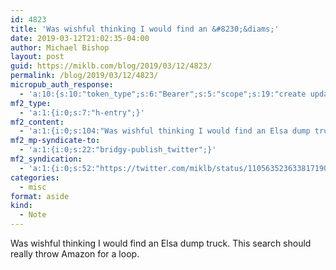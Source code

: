 ```yaml
---
id: 4823
title: 'Was wishful thinking I would find an &#8230;&diams;'
date: 2019-03-12T21:02:35-04:00
author: Michael Bishop
layout: post
guid: https://miklb.com/blog/2019/03/12/4823/
permalink: /blog/2019/03/12/4823/
micropub_auth_response:
  - 'a:10:{s:10:"token_type";s:6:"Bearer";s:5:"scope";s:19:"create update media";s:2:"me";s:18:"https://miklb.com/";s:9:"issued_by";s:45:"https://miklb.com/wp-json/indieauth/1.0/token";s:9:"client_id";s:21:"https://quill.p3k.io/";s:11:"client_name";s:5:"Quill";s:11:"client_icon";s:46:"https://quill.p3k.io/images/quill-icon-196.png";s:9:"issued_at";i:1549993187;s:4:"user";i:1;s:13:"last_accessed";i:1552438955;}'
mf2_type:
  - 'a:1:{i:0;s:7:"h-entry";}'
mf2_content:
  - 'a:1:{i:0;s:104:"Was wishful thinking I would find an Elsa dump truck. This search should really throw Amazon for a loop.";}'
mf2_mp-syndicate-to:
  - 'a:1:{i:0;s:22:"bridgy-publish_twitter";}'
mf2_syndication:
  - 'a:1:{i:0;s:52:"https://twitter.com/miklb/status/1105635236338171905";}'
categories:
  - misc
format: aside
kind:
  - Note
---
```

Was wishful thinking I would find an Elsa dump truck. This search should really throw Amazon for a loop.